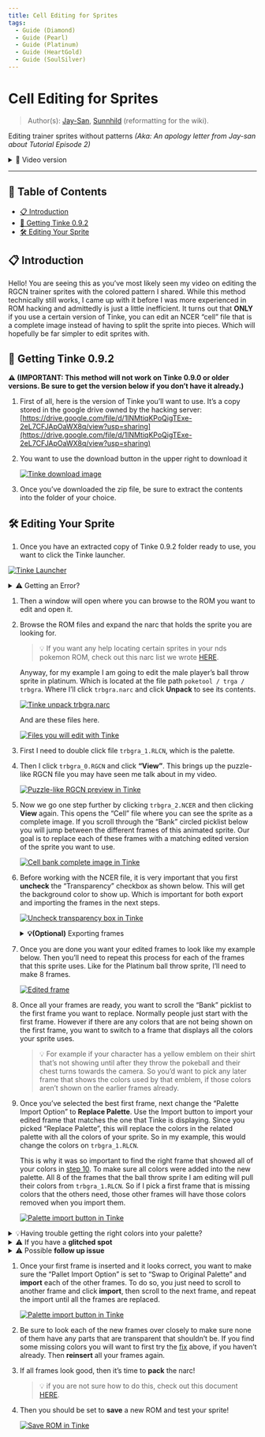 ```yaml
---
title: Cell Editing for Sprites
tags:
  - Guide (Diamond)
  - Guide (Pearl)
  - Guide (Platinum)
  - Guide (HeartGold)
  - Guide (SoulSilver)
---
```


# Cell Editing for Sprites
> Author(s): [Jay-San](#), [Sunnhild](#) (reformatting for the wiki).

Editing trainer sprites without patterns *(Aka: An apology letter from Jay-san about Tutorial Episode 2)*

<details>
	<summary>🎥 Video version</summary>
	<div>
		<a href="https://www.youtube.com/watch?v=kZW9LTiAfrY">
			<strong>Pokemon DS Rom Editing Tutorial Pt 2.5: Easier Editing w/ RECN Files (Aka: NCER)</strong>
		</a>
		<br />
		<div class="video-responsive">
			<iframe type="text/html" width="480" height="270" src="https://www.youtube.com/embed/kZW9LTiAfrY" frameborder="0" title="Jay-San: Pokemon DS Rom Editing Tutorial Pt 2.5: Easier Editing w/ NCER Files (Aka: NCER)" allowfullscreen></iframe>
		</div>
	</div>
</details>

---

## 📌 Table of Contents
- [📋 Introduction](#-introduction)
- [💾 Getting Tinke 0.9.2](#-getting-tinke-092)
- [🛠️ Editing Your Sprite](#️-editing-your-sprite)

## 📋 Introduction
Hello! You are seeing this as you’ve most likely seen my video on editing the RGCN trainer sprites with the colored pattern I shared. While this method technically still works, I came up with it before I was more experienced in ROM hacking and admittedly is just a little inefficient. It turns out that **ONLY** if you use a certain version of Tinke, you can edit an NCER “cell” file that is a complete image instead of having to split the sprite into pieces. Which will hopefully be far simpler to edit sprites with.

## 💾 Getting Tinke 0.9.2

**⚠️ (IMPORTANT: This method will not work on Tinke 0.9.0 or older versions. Be sure to get the version below if you don’t have it already.)**

1. First of all, here is the version of Tinke you’ll want to use. It’s a copy stored in the google drive owned by the hacking server:
[https://drive.google.com/file/d/1lNMtiqKPoQigTExe-2eL7CFJApOaWX8q/view?usp=sharing](https://drive.google.com/file/d/1lNMtiqKPoQigTExe-2eL7CFJApOaWX8q/view?usp=sharing)

2. You want to use the download button in the upper right to download it

    [![Tinke download image](resources/tinke_download.png)](resources/tinke_download.png)

3. Once you’ve downloaded the zip file, be sure to extract the contents into the folder of your choice.

## 🛠️ Editing Your Sprite

1. Once you have an extracted copy of Tinke 0.9.2 folder ready to use, you want to click the Tinke launcher.

[![Tinke Launcher](resources/tinke_launcher.png)](resources/tinke_launcher.png)

<details>
	<summary>⚠️ Getting an Error?</summary>
	<div>
		A few people have gotten the error below when opening Tinke 0.9.2 specifically.

		[![Tinke 0.9.2 error](resources/tinke092_error.png)](resources/tinke092_error.png)

		This seems to be related to their computer putting a block on the Tinke files. If you see this error you should:
		1. Delete the Tinke folder you just made.
		2. Locate the zip file you downloaded from the link above.
		3. Right click it and select Properties.
		4. If you see an “Unblock” checkbox like the one circled below, uncheck it and click OK.

				[![Unblock Tinke in properties](resources/unblock_tinke_properties.png)](resources/unblock_tinke_properties.png)

		5. Then extract your zip file again to make a new Tinke Folder, and try to open Tinke to see if the error is fixed.

		<blockquote>
			<strong>
				📝 Note: If the error continues please let us know in Discord.
			</strong>
		</blockquote>
	</div>
</details>

1. Then a window will open where you can browse to the ROM you want to edit and open it.

2. Browse the ROM files and expand the narc that holds the sprite you are looking for.

	> 💡 If you want any help locating certain sprites in your nds pokemon ROM, check out this narc list we wrote [HERE](https://docs.google.com/document/d/1_nRfhDEoNFbvYP-yjx4oAWmgGXxvqFBvLwYANFehxUU). <!-- TODO add list of known sprite location ressource -->

	Anyway, for my example I am going to edit the male player’s ball throw sprite in platinum. Which is located at the file path `poketool / trga / trbgra`. Where I’ll click `trbgra.narc` and click **Unpack** to see its contents.

	[![Tinke unpack trbgra.narc](resources/tinke_unpack.png)](resources/tinke_unpack.png)

	And are these files here.

	[![Files you will edit with Tinke](resources/tinke_files.png)](resources/tinke_files.png)

3. First I need to double click file `trbgra_1.RLCN`, which is the palette.

4. Then I click `trbgra_0.RGCN` and click **“View”**. This brings up the puzzle-like RGCN file you may have seen me talk about in my video.

	[![Puzzle-like RGCN preview in Tinke](resources/puzzle_rgcn_tinke.png)](resources/puzzle_rgcn_tinke.png)

5. Now we go one step further by clicking `trbgra_2.NCER` and then clicking **View** again. This opens the “Cell” file where you can see the sprite as a complete image. If you scroll through the “Bank” circled picklist below you will jump between the different frames of this animated sprite. Our goal is to replace each of these frames with a matching edited version of the sprite you want to use.

	[![Cell bank complete image in Tinke](resources/cell_bank_tinke.png)](resources/cell_bank_tinke.png)

6. <a name="7"></a> Before working with the NCER file, it is very important that you first **uncheck** the “Transparency” checkbox as shown below. This will get the background color to show up. Which is important for both export and importing the frames in the next steps.

	[![Uncheck transparency box in Tinke](resources/uncheck_transparency_tinke.png)](resources/uncheck_transparency_tinke.png)

	<details>
	<summary><strong>💡(Optional)</strong> Exporting frames</summary>
	<div>
		If you want, you can export each of the frames of this sprite as png images by scrolling to each of them in the “Bank” picklist and clicking <strong>Export</strong> for each one. Then you could use them as references when making your own edited frames that you want to insert in the next step. However if you already have the edited frames you want, you can skip this step.
		[![Export frames in Tinke](resources/export_frames_tinke.png)](resources/export_frames_tinke.png)

		When you export a frame it will look like the example below. Where the frame is a tiny box in the center of a large transparent image. You want to make sure background is displaying like my example below, by following [step 7](#7).

		The area covered by the background is your drawable area, but you still want to make sure your edited frame keeps the same large transparent border around it like my example in the next step.

		[![Exported frame](resources/exported_frame_tinke.png)](resources/exported_frame_tinke.png)
	</div>
	</details>

7. Once you are done you want your edited frames to look like my example below. Then you’ll need to repeat this process for each of the frames that this sprite uses. Like for the Platinum ball throw sprite, I’ll need to make 8 frames.

	[![Edited frame](resources/edited_frame.png)](resources/edited_frame.png)

8. Once all your frames are ready, you want to scroll the “Bank” picklist to the first frame you want to replace. Normally people just start with the first frame. However if there are any colors that are not being shown on the first frame, you want to switch to a frame that displays all the colors your sprite uses.

	> 💡 For example if your character has a yellow emblem on their shirt that’s not showing until after they throw the pokeball and their chest turns towards the camera. So you’d want to pick any later frame that shows the colors used by that emblem, if those colors aren’t shown on the earlier frames already.

9.  Once you’ve selected the best first frame, next change the “Palette Import Option” to **Replace Palette**. Use the Import button to import your edited frame that matches the one that Tinke is displaying. Since you picked “Replace Palette”, this will replace the colors in the related palette with all the colors of your sprite. So in my example, this would change the colors on `trbgra_1.RLCN`.

	This is why it was so important to find the right frame that showed all of your colors in <a href="#10">step 10</a>. To make sure all colors were added into the new palette. All 8 of the frames that the ball throw sprite I am editing will pull their colors from `trbgra_1.RLCN`. So if I pick a first frame that is missing colors that the others need, those other frames will have those colors removed when you import them.

	[![Palette import button in Tinke](resources/tinke_palette_import.png)](resources/tinke_palette_import.png)

<details>
	<summary>💡Having trouble getting the right colors into your palette?</summary>
	<div>
		You can use <strong>Console Tool</strong> to set the colors manually. Then you can import all frames just using “Swap to Original Palette” instead. You can learn about how to do so with this video:
		<a href="https://www.youtube.com/watch?v=ESQjr7OB1pA">
			<strong>Pokemon DS Rom Editing Tutorial Pt 14: Quick Color Changes with Console Tool</strong>
		</a>
		<div class="video-responsive">
			<iframe type="text/html" width="480" height="270" src="https://www.youtube.com/embed/ESQjr7OB1pA" frameborder="0" title="Jay-San: Pokemon DS Rom Editing Tutorial Pt 14: Quick Color Changes with Console Tool" allowfullscreen></iframe>
		</div>
	</div>
</details>

<details>
	<a name="fix-1"></a><summary>⚠️ If you have a <strong>glitched spot</strong></summary>
	<div>
		Now after importing your first frame it’s possible that it looks mostly ok but has a glitched spot like mine below. Worry not, this seems to happen a lot.

		[![Glitched imported image](resources/glitched_image_import.png)](resources/glitched_image_import.png)

		The fix should be to:
    	1. Change the **Palette Import Option** to “Swap to Original Palette”.
		2. Import your frame again.
			Since your colors should be correctly inserted into the Palette by [step 10](#10), they are reapplied to the frame automatically. This seems to fix the glitched spot, though we are not certain why this happens.
	</div>
</details>
<details>
	<a name="fix-2"></a><summary>⚠️ Possible <strong>follow up issue</strong></summary>
	<div>
		A follow up issue that can happen after you do the <a href="#fix-1">fix</a> is that some of the colors of the sprite may be missing. Like if you look REALLY close at my sprite below, my pants are transparent. The fix I found is the steps below, but if all the colors on all your sprites look ok you can skip this step.

		<blockquote>📝 <strong>NOTE:</strong> This is a <strong>newly discovered issue</strong>, so this fix is not widely tested yet. If the steps below give you any trouble let us know in the sprite support channel in the discord and we’ll try to help further. </blockquote>

		1. Type **442** into the Threshold field that is next to the “Pallet Import Options”.
		*(**442** is just the **max value** this field can hold)*

				[![Palette threshold value fix](resources/palette_threshold_fix.png)](resources/palette_threshold_fix.png)
			1. Change the “Pallet Import Option” back to **Replace Palette**.
		2. **Import** your frame again.
		3. You may need to **repeat** the <a href="#fix-1">fix</a> above to fix the glitched area again.
		4. The sprite should now look 100% correct!
	</div>
</details>

1.  Once your first frame is inserted and it looks correct, you want to make sure the “Pallet Import Option” is set to “Swap to Original Palette” and **import** each of the other frames. To do so, you just need to scroll to another frame and click **import**, then scroll to the next frame, and repeat the import until all the frames are replaced.

	[![Palette import button in Tinke](resources/tinke_palette_import.png)](resources/tinke_palette_import.png)

2.  Be sure to look each of the new frames over closely to make sure none of them have any parts that are transparent that shouldn’t be. If you find some missing colors you will want to first try the <a href="#fix-2">fix</a> above, if you haven’t already. Then **reinsert** all your frames again.

3.  If all frames look good, then it’s time to **pack** the narc!

	> 💡 if you are not sure how to do this, check out this document [HERE](https://docs.google.com/document/d/1nyuRlun9Gm_5lWodBVLZgOwTgU26k8oyfscnPZZSfV8/edit?usp=sharing).<!-- TODO add how to pack a NARC in ressource -->

4.  Then you should be set to **save** a new ROM and test your sprite!

	[![Save ROM in Tinke](resources/tinke_save_rom.png)](resources/tinke_save_rom.png)
